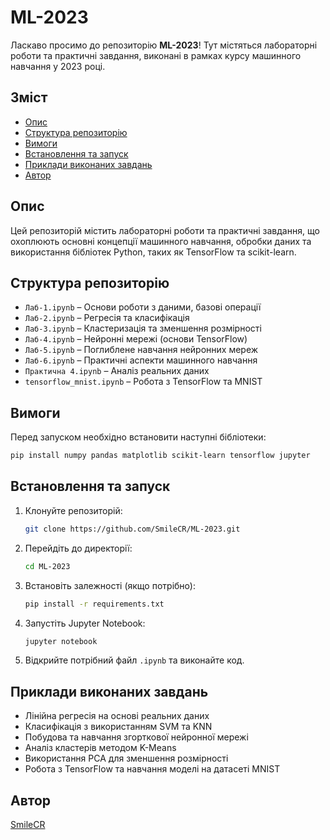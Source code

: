 # ML-2023

Ласкаво просимо до репозиторію **ML-2023**! Тут містяться лабораторні роботи та практичні завдання, виконані в рамках курсу машинного навчання у 2023 році.

## Зміст

- [Опис](#опис)
- [Структура репозиторію](#структура-репозиторію)
- [Вимоги](#вимоги)
- [Встановлення та запуск](#встановлення-та-запуск)
- [Приклади виконаних завдань](#приклади-виконаних-завдань)
- [Автор](#автор)

## Опис

Цей репозиторій містить лабораторні роботи та практичні завдання, що охоплюють основні концепції машинного навчання, обробки даних та використання бібліотек Python, таких як TensorFlow та scikit-learn.

## Структура репозиторію

- `Лаб-1.ipynb` – Основи роботи з даними, базові операції
- `Лаб-2.ipynb` – Регресія та класифікація
- `Лаб-3.ipynb` – Кластеризація та зменшення розмірності
- `Лаб-4.ipynb` – Нейронні мережі (основи TensorFlow)
- `Лаб-5.ipynb` – Поглиблене навчання нейронних мереж
- `Лаб-6.ipynb` – Практичні аспекти машинного навчання
- `Практична 4.ipynb` – Аналіз реальних даних
- `tensorflow_mnist.ipynb` – Робота з TensorFlow та MNIST

## Вимоги

Перед запуском необхідно встановити наступні бібліотеки:

```bash
pip install numpy pandas matplotlib scikit-learn tensorflow jupyter
```

## Встановлення та запуск

1. Клонуйте репозиторій:
   ```bash
   git clone https://github.com/SmileCR/ML-2023.git
   ```
2. Перейдіть до директорії:
   ```bash
   cd ML-2023
   ```
3. Встановіть залежності (якщо потрібно):
   ```bash
   pip install -r requirements.txt
   ```
4. Запустіть Jupyter Notebook:
   ```bash
   jupyter notebook
   ```
5. Відкрийте потрібний файл `.ipynb` та виконайте код.

## Приклади виконаних завдань

- Лінійна регресія на основі реальних даних
- Класифікація з використанням SVM та KNN
- Побудова та навчання згорткової нейронної мережі
- Аналіз кластерів методом K-Means
- Використання PCA для зменшення розмірності
- Робота з TensorFlow та навчання моделі на датасеті MNIST

## Автор

[SmileCR](https://github.com/SmileCR)

